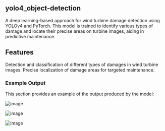 ## yolo4_object-detection

A deep learning-based approach for wind turbine damage detection using YOLOv4 and PyTorch. This model is trained to identify various types of damage and locate their precise areas on turbine images, aiding in predictive maintenance.


## Features 

Detection and classification of different types of damages in wind turbine images.
Precise localization of damage areas for targeted maintenance.


### Example Output
This section provides an example of the output produced by the model:

![image](https://github.com/user-attachments/assets/a5e7377b-2589-4e44-9737-ea63530e59ff)

![image](https://github.com/user-attachments/assets/497c70ea-4cef-4e0f-8eb4-c9a0fd2a9976)


![image](https://github.com/user-attachments/assets/02404d97-8df3-4ff1-8ffc-d88765e63701)


